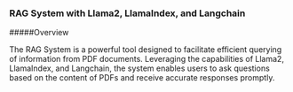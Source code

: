 ### RAG System with Llama2, LlamaIndex, and Langchain

#####Overview

The RAG System is a powerful tool designed to facilitate efficient querying of information from PDF documents. Leveraging the capabilities of Llama2, LlamaIndex, and Langchain, the system enables users to ask questions based on the content of PDFs and receive accurate responses promptly.
